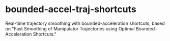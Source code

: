 # bounded-accel-traj-shortcuts
Real-time trajectory smoothing with bounded-acceleration shortcuts, based on "Fast Smoothing of Manipulator Trajectories using Optimal Bounded-Acceleration Shortcuts."
